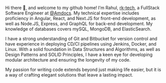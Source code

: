 
Hi there 👋, and welcome to my github home! I’m Rahul, [rk-tech](https://rk-tech.io/), a FullStack Software Engineer at [@Amdocs](https://www.amdocs.com/). My technical expertise includes proficiency in Angular, React, and Next.JS for front-end development, as well as Node.JS, Express, and GraphQL for back-end development. My knowledge of databases covers mySQL, MongoDB, and ElasticSearch.

I have a strong understanding of Git and Bitbucket for version control and have experience in deploying CD/CI pipelines using Jenkins, Docker, and Linux. With a solid foundation in Data Structures and Algorithms, as well as Design Patterns and SOLID Principles, I have a keen eye for developing modular architecture and ensuring the longevity of my code.

My passion for writing code extends beyond just making life easier, but it is a way of crafting elegant solutions that leave a lasting impact.


<!-- <p align="center"><img src="https://github.com/monk1337/monk1337/blob/master/node_update_.gif"> </p> -->

<!--
**monk1337/monk1337** is a ✨ _special_ ✨ repository because its `README.md` (this file) appears on your GitHub profile.
Here are some ideas to get you started:
- 🔭 I’m currently working on ...
- 🌱 I’m currently learning ...
- 👯 I’m looking to collaborate on ...
- 🤔 I’m looking for help with ...
- 💬 Ask me about ...
- 📫 How to reach me: ...
- 😄 Pronouns: ...
- ⚡ Fun fact: ...
-->